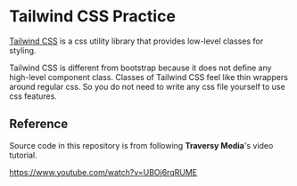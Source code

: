 # Tailwind CSS Practice
[Tailwind CSS](https://tailwindcss.com/)
is a css utility library that provides low-level classes for styling.

Tailwind CSS is different from bootstrap because it does not define
any high-level component class.
Classes of Tailwind CSS feel like thin wrappers around regular css.
So you do not need to write any css file yourself to use css features.

## Reference
Source code in this repository is from following
**Traversy Media**'s video tutorial.

<https://www.youtube.com/watch?v=UBOj6rqRUME>
